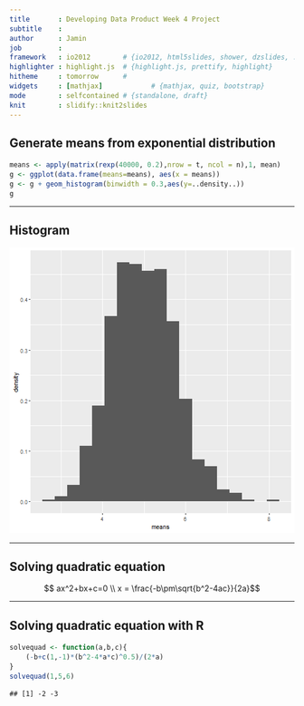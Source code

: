 ```yaml
---
title       : Developing Data Product Week 4 Project
subtitle    : 
author      : Jamin
job         : 
framework   : io2012        # {io2012, html5slides, shower, dzslides, ...}
highlighter : highlight.js  # {highlight.js, prettify, highlight}
hitheme     : tomorrow      # 
widgets     : [mathjax]            # {mathjax, quiz, bootstrap}
mode        : selfcontained # {standalone, draft}
knit        : slidify::knit2slides
---
```



## Generate means from exponential distribution

```r
means <- apply(matrix(rexp(40000, 0.2),nrow = t, ncol = n),1, mean)
g <- ggplot(data.frame(means=means), aes(x = means))
g <- g + geom_histogram(binwidth = 0.3,aes(y=..density..))
g
```

---
## Histogram

![plot of chunk unnamed-chunk-3](assets/fig/unnamed-chunk-3-1.png)

---
## Solving quadratic equation
$$ ax^2+bx+c=0 \\ x = \frac{-b\pm\sqrt{b^2-4ac}}{2a}$$

---
## Solving quadratic equation with R

```r
solvequad <- function(a,b,c){
    (-b+c(1,-1)*(b^2-4*a*c)^0.5)/(2*a)
}
solvequad(1,5,6)
```

```
## [1] -2 -3
```
